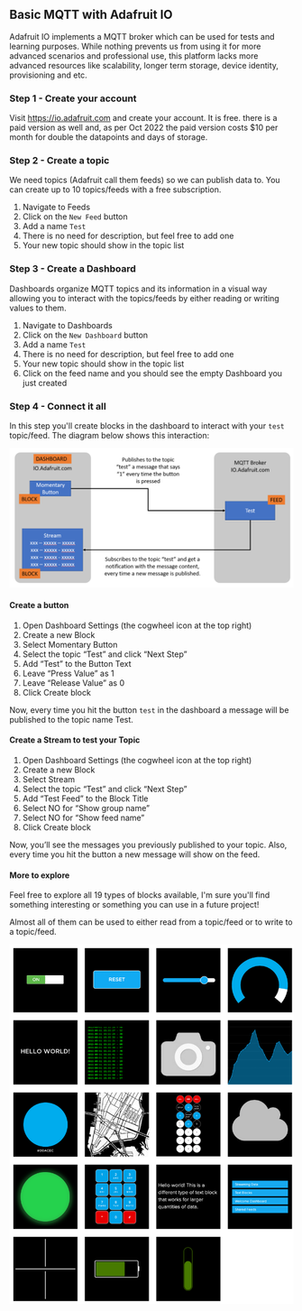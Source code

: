 ## Basic MQTT with Adafruit IO

Adafruit IO implements a MQTT broker which can be used for tests and learning purposes. While nothing prevents us from using it for more advanced scenarios and professional use, this platform lacks more advanced resources like scalability, longer term storage, device identity, provisioning and etc. 

### Step 1 - Create your account

Visit https://io.adafruit.com and create your account. It is free. there is a paid version as well and, as per Oct 2022 the paid version costs $10 per month for double the datapoints and days of storage.

### Step 2 - Create a topic

We need topics (Adafruit call them feeds) so we can publish data to. You can create up to 10 topics/feeds with a free subscription.

1. Navigate to Feeds
2. Click on the `New Feed` button
3. Add a name `Test`
4. There is no need for description, but feel free to add one
5. Your new topic should show in the topic list

### Step 3 - Create a Dashboard

Dashboards organize MQTT topics and its information in a visual way allowing you to interact with the topics/feeds by either reading or writing values to them.

1. Navigate to Dashboards
2. Click on the `New Dashboard` button
3. Add a name `Test`
4. There is no need for description, but feel free to add one
5. Your new topic should show in the topic list
6. Click on the feed name and you should see the empty Dashboard you just created

### Step 4 - Connect it all

In this step you'll create blocks in the dashboard to interact with your `test` topic/feed. The diagram below shows this interaction:

![Toolchain](../Images/mqtt.png)

#### Create a button

1. Open Dashboard Settings (the cogwheel icon at the top right)
1. Create a new Block
1. Select Momentary Button
1. Select the topic “Test” and click “Next Step”
1. Add “Test” to the Button Text
1. Leave “Press Value” as 1
1. Leave “Release Value” as 0
1. Click Create block

Now, every time you hit the button `test` in the dashboard a message will be published to the topic name Test.

#### Create a Stream to test your Topic

1. Open Dashboard Settings (the cogwheel icon at the top right)
1. Create a new Block
1. Select Stream
1. Select the topic “Test” and click “Next Step”
1. Add “Test Feed” to the Block Title
1. Select NO for “Show group name”
1. Select NO for “Show feed name”
1. Click Create block

Now, you’ll see the messages you previously published to your topic. Also, every time you hit the button a new message will show on the feed.

#### More to explore

Feel free to explore all 19 types of blocks available, I'm sure you'll find something interesting or something you can use in a future project!

Almost all of them can be used to either read from a topic/feed or to write to a topic/feed.

![Toolchain](../Images/blocks.png)